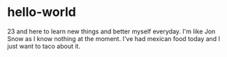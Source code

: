 # hello-world
23 and here to learn new things and better myself everyday. I'm like Jon Snow as I know nothing at the moment.
I've had mexican food today and I just want to taco about it.
